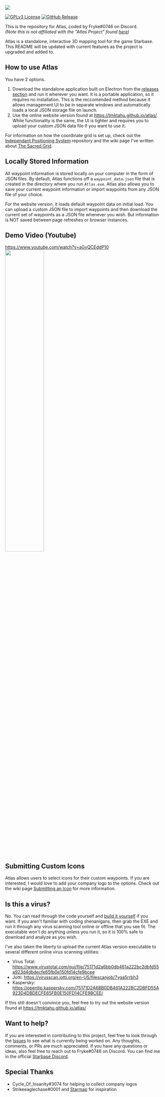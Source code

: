 ![](https://i.imgur.com/apTDwvA.png)

[![GPLv3 License](https://img.shields.io/static/v1?label=Licence&message=GPL%20v3&color=green)](https://opensource.org/licenses/) [![GitHub Release](https://img.shields.io/static/v1?label=Version&message=1.0.0&color=blue)]()

This is the repository for Atlas, coded by Fryke#0746 on Discord.
<br>
_(Note this is not affiliated with the "Atlas Project" found [here](https://discord.gg/TURc9vNu))_

Atlas is a standalone, interactive 3D mapping tool for the game Starbase. This README will be updated with current features as the project is upgraded and added to.

## How to use Atlas

You have 2 options.

1. Download the standalone application built on Electron from the [releases section](https://github.com/Tmktahu/atlas/releases) and run it wherever you want. It is a portable application, so it requires no installation. This is the reccomended method because it allows management UI to be in separate windows and automatically loads a local JSON storage file on launch.
2. Use the online website version found at https://tmktahu.github.io/atlas/. While functionality is the same, the UI is tighter and requires you to upload your custom JSON data file if you want to use it.

For information on how the coordinate grid is set up, check out the [Independant Positioning System](https://github.com/Tmktahu/IPS) repository and the wiki page I've written about [The Sacred Grid](https://github.com/Tmktahu/IPS/wiki/The-Sacred-Grid).

## Locally Stored Information

All waypoint information is stored locally on your computer in the form of JSON files. By default, Atlas functions off a `waypoint_data.json` file that is created in the directory where you run `Atlas.exe`. Atlas also allows you to save your current waypoint information or import waypoints from any JSON file of your choice.

For the website version, it loads default waypoint data on initial load. You can upload a custom JSON file to import waypoints and then download the current set of waypoints as a JSON file whenever you wish. But information is NOT saved between page refreshes or browser instances.

## Demo Video (Youtube)

https://www.youtube.com/watch?v=aGvQCEddP10
<br>
<a href="https://www.youtube.com/watch?v=aGvQCEddP10" target="_blank"><img src="https://i.imgur.com/iKY6ibM.png" width="50%"></a>

## Submitting Custom Icons

Atlas allows users to select icons for their custom waypoints. If you are interested, I would love to add your company logo to the options. Check out the wiki page [Submitting an Icon](https://github.com/Tmktahu/atlas/wiki/Submitting-an-Icon) for more information.

## Is this a virus?

No. You can read through the code yourself and [build it yourself](https://github.com/Tmktahu/atlas/wiki/How-To-Build) if you want. If you aren't familiar with coding shenanigans, then grab the EXE and run it through any virus scanning tool online or offline that you see fit. The executable won't do anything unless you run it, so it is 100% safe to download and analyze as you wish.

I've also taken the liberty to upload the current Atlas version executable to several different online virus scanning utilities:

- Virus Total: https://www.virustotal.com/gui/file/75171d2a6bb0db461a222bc2dbfd55a923d4dbdecfe65fb0e150fd14cfe9bcee
- Jotti: https://virusscan.jotti.org/en-US/filescanjob/7vga5rrbh3
- Kaspersky: https://opentip.kaspersky.com/75171D2A6BB0DB461A222BC2DBFD55A923D4DBDECFE65FB0E150FD14CFE9BCEE/

If this still doesn't convince you, feel free to try out the website version found at https://tmktahu.github.io/atlas/

## Want to help?

If you are interested in contributing to this project, feel free to look through the [Issues](https://github.com/Tmktahu/atlas/issues) to see what is currently being worked on. Any thoughts, comments, or PRs are much appreciated. If you have any questions or ideas, also feel free to reach out to Fryke#0746 on Discord. You can find me in the official [Starbase Discord](https://discord.com/invite/starbase).

## Special Thanks

- Cycle_Of_Insanity#3074 for helping to collect company logos
- Strikeeaglechase#0001 and [Starmap](https://github.com/Collective-SB/Starmap) for inspiration
